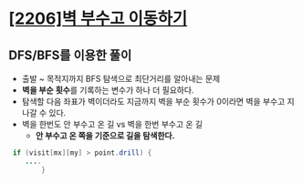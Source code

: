 # [[2206]벽 부수고 이동하기](https://www.acmicpc.net/problem/2206)

## DFS/BFS를 이용한 풀이

- 출발 ~ 목적지까지 BFS 탐색으로 최단거리를 알아내는 문제
- **벽을 부순 횟수**를 기록하는 변수가 하나 더 필요하다.
- 탐색할 다음 좌표가 벽이더라도 지금까지 벽을 부순 횟수가 0이라면 벽을 부수고 지나갈 수 있다.
- 벽을 한번도 안 부수고 온 길 vs 벽을 한번 부수고 온 길
  - **안 부수고 온 쪽을 기준으로 길을 탐색한다.**
    
```java
 if (visit[mx][my] > point.drill) {
    ....
        }
```